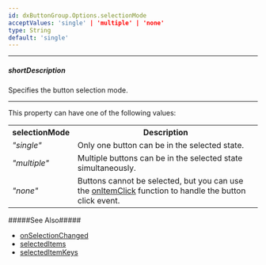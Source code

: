 ```yaml
---
id: dxButtonGroup.Options.selectionMode
acceptValues: 'single' | 'multiple' | 'none'
type: String
default: 'single'
---
```

---
##### shortDescription
Specifies the button selection mode.

---
This property can have one of the following values:

<table class="dx-table">
    <tr>
        <th>selectionMode</th>
        <th>Description</th>
    </tr>
    <tr>
        <td><i>"single"</i></td>
        <td>Only one button can be in the selected state.</td>
    </tr>
    <tr>
        <td><i>"multiple"</i></td>
        <td>Multiple buttons can be in the selected state simultaneously.</td>
    </tr>
    <tr>
        <td><i>"none"</i></td>
        <td>Buttons cannot be selected, but you can use the <a href="/Documentation/ApiReference/UI_Components/dxButtonGroup/Configuration/#onItemClick">onItemClick</a> function to handle the button click event.</td>
    </tr>
</table>

#####See Also#####
- [onSelectionChanged](/api-reference/10%20UI%20Components/dxButtonGroup/1%20Configuration/onSelectionChanged.md '/Documentation/ApiReference/UI_Components/dxButtonGroup/Configuration/#onSelectionChanged')
- [selectedItems](/api-reference/10%20UI%20Components/dxButtonGroup/1%20Configuration/selectedItems.md '/Documentation/ApiReference/UI_Components/dxButtonGroup/Configuration/#selectedItems')
- [selectedItemKeys](/api-reference/10%20UI%20Components/dxButtonGroup/1%20Configuration/selectedItemKeys.md '/Documentation/ApiReference/UI_Components/dxButtonGroup/Configuration/#selectedItemKeys')